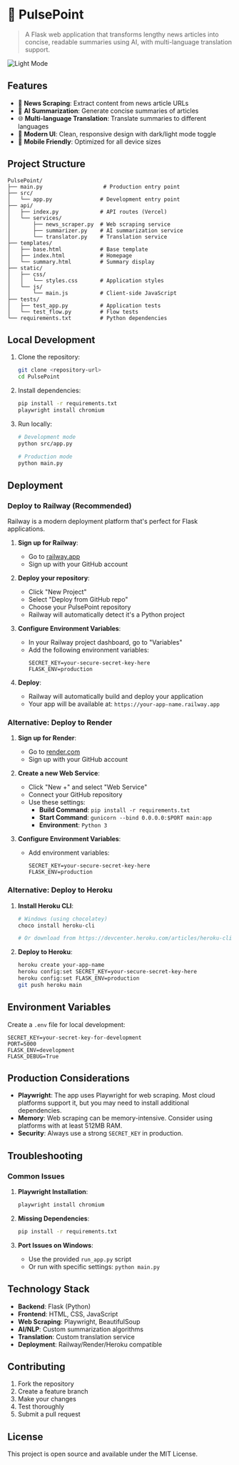 # 📰 PulsePoint

> A Flask web application that transforms lengthy news articles into concise, readable summaries using AI, with multi-language translation support.

![Light Mode](public/image-snippet.png)

## Features

- 🚀 **News Scraping**: Extract content from news article URLs
- 📝 **AI Summarization**: Generate concise summaries of articles
- 🌐 **Multi-language Translation**: Translate summaries to different languages
- 🎨 **Modern UI**: Clean, responsive design with dark/light mode toggle
- 📱 **Mobile Friendly**: Optimized for all device sizes

## Project Structure

```
PulsePoint/
├── main.py                   # Production entry point
├── src/
│   └── app.py               # Development entry point
├── api/
│   ├── index.py             # API routes (Vercel)
│   └── services/
│       ├── news_scraper.py  # Web scraping service
│       ├── summarizer.py    # AI summarization service
│       └── translator.py    # Translation service
├── templates/
│   ├── base.html            # Base template
│   ├── index.html           # Homepage
│   └── summary.html         # Summary display
├── static/
│   ├── css/
│   │   └── styles.css       # Application styles
│   └── js/
│       └── main.js          # Client-side JavaScript
├── tests/
│   ├── test_app.py          # Application tests
│   └── test_flow.py         # Flow tests
└── requirements.txt         # Python dependencies
```

## Local Development

1. Clone the repository:
   ```bash
   git clone <repository-url>
   cd PulsePoint
   ```

2. Install dependencies:
   ```bash
   pip install -r requirements.txt
   playwright install chromium
   ```

3. Run locally:
   ```bash
   # Development mode
   python src/app.py
   
   # Production mode
   python main.py
   ```

## Deployment

### Deploy to Railway (Recommended)

Railway is a modern deployment platform that's perfect for Flask applications.

1. **Sign up for Railway**:
   - Go to [railway.app](https://railway.app)
   - Sign up with your GitHub account

2. **Deploy your repository**:
   - Click "New Project"
   - Select "Deploy from GitHub repo"
   - Choose your PulsePoint repository
   - Railway will automatically detect it's a Python project

3. **Configure Environment Variables**:
   - In your Railway project dashboard, go to "Variables"
   - Add the following environment variables:
     ```
     SECRET_KEY=your-secure-secret-key-here
     FLASK_ENV=production
     ```

4. **Deploy**:
   - Railway will automatically build and deploy your application
   - Your app will be available at: `https://your-app-name.railway.app`

### Alternative: Deploy to Render

1. **Sign up for Render**:
   - Go to [render.com](https://render.com)
   - Sign up with your GitHub account

2. **Create a new Web Service**:
   - Click "New +" and select "Web Service"
   - Connect your GitHub repository
   - Use these settings:
     - **Build Command**: `pip install -r requirements.txt`
     - **Start Command**: `gunicorn --bind 0.0.0.0:$PORT main:app`
     - **Environment**: `Python 3`

3. **Configure Environment Variables**:
   - Add environment variables:
     ```
     SECRET_KEY=your-secure-secret-key-here
     FLASK_ENV=production
     ```

### Alternative: Deploy to Heroku

1. **Install Heroku CLI**:
   ```bash
   # Windows (using chocolatey)
   choco install heroku-cli
   
   # Or download from https://devcenter.heroku.com/articles/heroku-cli
   ```

2. **Deploy to Heroku**:
   ```bash
   heroku create your-app-name
   heroku config:set SECRET_KEY=your-secure-secret-key-here
   heroku config:set FLASK_ENV=production
   git push heroku main
   ```

## Environment Variables

Create a `.env` file for local development:

```env
SECRET_KEY=your-secret-key-for-development
PORT=5000
FLASK_ENV=development
FLASK_DEBUG=True
```

## Production Considerations

- **Playwright**: The app uses Playwright for web scraping. Most cloud platforms support it, but you may need to install additional dependencies.
- **Memory**: Web scraping can be memory-intensive. Consider using platforms with at least 512MB RAM.
- **Security**: Always use a strong `SECRET_KEY` in production.

## Troubleshooting

### Common Issues

1. **Playwright Installation**: 
   ```bash
   playwright install chromium
   ```

2. **Missing Dependencies**:
   ```bash
   pip install -r requirements.txt
   ```

3. **Port Issues on Windows**:
   - Use the provided `run_app.py` script
   - Or run with specific settings: `python main.py`

## Technology Stack

- **Backend**: Flask (Python)
- **Frontend**: HTML, CSS, JavaScript
- **Web Scraping**: Playwright, BeautifulSoup
- **AI/NLP**: Custom summarization algorithms
- **Translation**: Custom translation service
- **Deployment**: Railway/Render/Heroku compatible

## Contributing

1. Fork the repository
2. Create a feature branch
3. Make your changes
4. Test thoroughly
5. Submit a pull request

## License

This project is open source and available under the MIT License.
